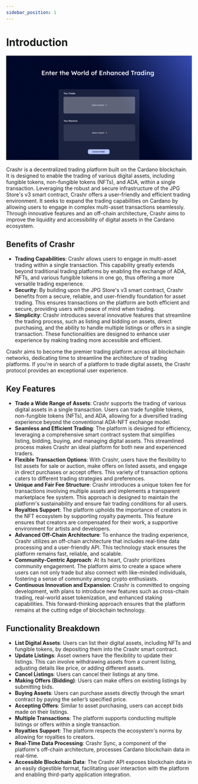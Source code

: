 ```yaml
---
sidebar_position: 1
---
```


# Introduction

![Trade](/img/trade.png)

Crashr is a decentralized trading platform built on the Cardano blockchain. It is designed to enable the trading of various digital assets, including fungible tokens, non-fungible tokens (NFTs), and ADA, within a single transaction. Leveraging the robust and secure infrastructure of the JPG Store's v3 smart contract, Crashr offers a user-friendly and efficient trading environment. It seeks to expand the trading capabilities on Cardano by allowing users to engage in complex multi-asset transactions seamlessly. Through innovative features and an off-chain architecture, Crashr aims to improve the liquidity and accessibility of digital assets in the Cardano ecosystem.&#x20;

## **Benefits of Crashr**

* **Trading Capabilities**: Crashr allows users to engage in multi-asset trading within a single transaction. This capability greatly extends beyond traditional trading platforms by enabling the exchange of ADA, NFTs, and various fungible tokens in one go, thus offering a more versatile trading experience.
* **Security**: By building upon the JPG Store's v3 smart contract, Crashr benefits from a secure, reliable, and user-friendly foundation for asset trading. This ensures transactions on the platform are both efficient and secure, providing users with peace of mind when trading.
* **Simplicity**: Crashr introduces several innovative features that streamline the trading process, such as listing and bidding on assets, direct purchasing, and the ability to handle multiple listings or offers in a single transaction. These functionalities are designed to enhance user experience by making trading more accessible and efficient.

Crashr aims to become the premier trading platform across all blockchain networks, dedicating time to streamline the architecture of trading platforms. If you're in search of a platform to trade digital assets, the Crashr protocol provides an exceptional user experience.

## Key Features

* **Trade a Wide Range of Assets**: Crashr supports the trading of various digital assets in a single transaction. Users can trade fungible tokens, non-fungible tokens (NFTs), and ADA, allowing for a diversified trading experience beyond the conventional ADA-NFT exchange model.
* **Seamless and Efficient Trading**: The platform is designed for efficiency, leveraging a comprehensive smart contract system that simplifies listing, bidding, buying, and managing digital assets. This streamlined process makes Crashr an ideal platform for both new and experienced traders.
* **Flexible Transaction Options**: With Crashr, users have the flexibility to list assets for sale or auction, make offers on listed assets, and engage in direct purchases or accept offers. This variety of transaction options caters to different trading strategies and preferences.
* **Unique and Fair Fee Structure**: Crashr introduces a unique token fee for transactions involving multiple assets and implements a transparent marketplace fee system. This approach is designed to maintain the platform's sustainability and ensure fair trading conditions for all users.
* **Royalties Support**: The platform upholds the importance of creators in the NFT ecosystem by supporting royalty payments. This feature ensures that creators are compensated for their work, a supportive environment for artists and developers.
* **Advanced Off-Chain Architecture**: To enhance the trading experience, Crashr utilizes an off-chain architecture that includes real-time data processing and a user-friendly API. This technology stack ensures the platform remains fast, reliable, and scalable.
* **Community-Centric Approach**: At its heart, Crashr prioritizes community engagement. The platform aims to create a space where users can not only trade but also connect with like-minded individuals, fostering a sense of community among crypto enthusiasts.
* **Continuous Innovation and Expansion**: Crashr is committed to ongoing development, with plans to introduce new features such as cross-chain trading, real-world asset tokenization, and enhanced staking capabilities. This forward-thinking approach ensures that the platform remains at the cutting edge of blockchain technology.

## Functionality Breakdown

* **List Digital Assets**: Users can list their digital assets, including NFTs and fungible tokens, by depositing them into the Crashr smart contract.&#x20;
* **Update Listings**: Asset owners have the flexibility to update their listings. This can involve withdrawing assets from a current listing, adjusting details like price, or adding different assets.
* **Cancel Listings**: Users can cancel their listings at any time.&#x20;
* **Making Offers (Bidding)**: Users can make offers on existing listings by submitting bids.&#x20;
* **Buying Assets**: Users can purchase assets directly through the smart contract by paying the seller’s specified price.
* **Accepting Offers**: Similar to asset purchasing, users can accept bids made on their listings.&#x20;
* **Multiple Transactions**: The platform supports conducting multiple listings or offers within a single transaction.&#x20;
* **Royalties Support**: The platform respects the ecosystem's norms by allowing for royalties to creators.&#x20;
* **Real-Time Data Processing**: Crashr Sync, a component of the platform's off-chain architecture, processes Cardano blockchain data in real-time.
* **Accessible Blockchain Data**: The Crashr API exposes blockchain data in an easily digestible format, facilitating user interaction with the platform and enabling third-party application integration.
